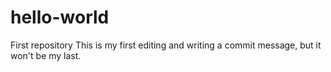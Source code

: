 # hello-world
First repository
This is my first editing and writing a commit message, but it won't be my last. 
